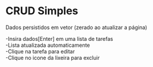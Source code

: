 # CRUD Simples
Dados persistidos em vetor (zerado ao atualizar a página)

-Insira dados[Enter] em uma lista de tarefas<br>
-Lista atualizada automaticamente<br>
-Clique na tarefa para editar<br>
-Clique no icone da lixeira para excluir<br>
